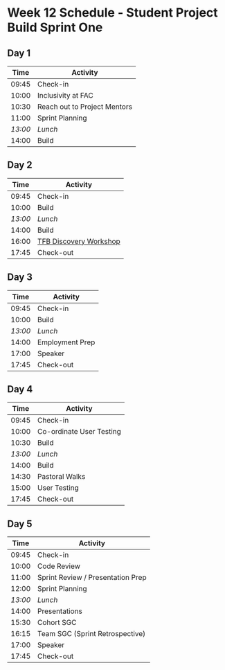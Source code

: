 # Week 12 Schedule - Student Project Build Sprint One

## Day 1

| Time    | Activity                     |
| ------- | ---------------------------- |
| 09:45   | Check-in                     |
| 10:00   | Inclusivity at FAC           |
| 10:30   | Reach out to Project Mentors |
| 11:00   | Sprint Planning              |
| _13:00_ | _Lunch_                      |
| 14:00   | Build                        |

## Day 2

| Time    | Activity                                |
| ------- | --------------------------------------- |
| 09:45   | Check-in                                |
| 10:00   | Build                                   |
| _13:00_ | _Lunch_                                 |
| 14:00   | Build                                   |
| 16:00   | [TFB Discovery Workshop][disc-workshop] |
| 17:45   | Check-out                               |

[disc-workshop]: https://docs.google.com/presentation/d/10t83KG0ZHP5jKpxdL5HX8hkQDqvf2f01qJs-NkeqjX8/edit?usp=sharing

## Day 3

| Time    | Activity        |
| ------- | --------------- |
| 09:45   | Check-in        |
| 10:00   | Build           |
| _13:00_ | _Lunch_         |
| 14:00   | Employment Prep |
| 17:00   | Speaker         |
| 17:45   | Check-out       |

## Day 4

| Time    | Activity                 |
| ------- | ------------------------ |
| 09:45   | Check-in                 |
| 10:00   | Co-ordinate User Testing |
| 10:30   | Build                    |
| _13:00_ | _Lunch_                  |
| 14:00   | Build                    |
| 14:30   | Pastoral Walks           |
| 15:00   | User Testing             |
| 17:45   | Check-out                |

## Day 5

| Time    | Activity                          |
| ------- | --------------------------------- |
| 09:45   | Check-in                          |
| 10:00   | Code Review                       |
| 11:00   | Sprint Review / Presentation Prep |
| 12:00   | Sprint Planning                   |
| _13:00_ | _Lunch_                           |
| 14:00   | Presentations                     |
| 15:30   | Cohort SGC                        |
| 16:15   | Team SGC (Sprint Retrospective)   |
| 17:00   | Speaker                           |
| 17:45   | Check-out                         |
